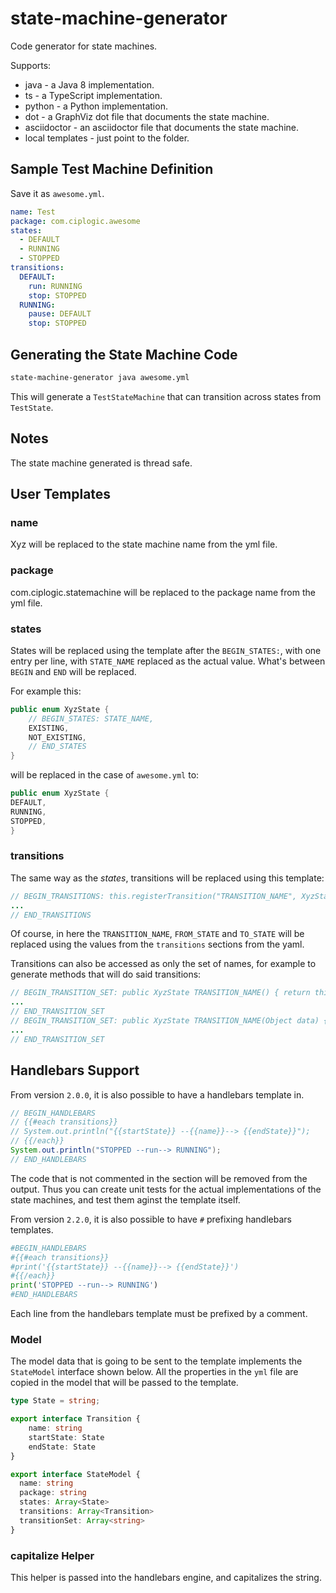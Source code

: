 # state-machine-generator

Code generator for state machines.

Supports:

* java - a Java 8 implementation.
* ts - a TypeScript implementation.
* python - a Python implementation.
* dot - a GraphViz dot file that documents the state machine.
* asciidoctor - an asciidoctor file that documents the state
  machine.
* local templates - just point to the folder.

## Sample Test Machine Definition

Save it as `awesome.yml`.

```yaml
name: Test
package: com.ciplogic.awesome
states:
  - DEFAULT
  - RUNNING
  - STOPPED
transitions:
  DEFAULT:
    run: RUNNING
    stop: STOPPED
  RUNNING:
    pause: DEFAULT
    stop: STOPPED
```

## Generating the State Machine Code

```sh
state-machine-generator java awesome.yml
```

This will generate a `TestStateMachine` that can transition across states from
`TestState`.

## Notes

The state machine generated is thread safe.

## User Templates

### name

Xyz will be replaced to the state machine name from the yml file.

### package

com.ciplogic.statemachine will be replaced to the package name from the yml
file.

### states

States will be replaced using the template after the `BEGIN_STATES:`, with one
entry per line, with `STATE_NAME` replaced as the actual value. What's between
`BEGIN` and `END` will be replaced.

For example this:

```java
public enum XyzState {
    // BEGIN_STATES: STATE_NAME,
    EXISTING,
    NOT_EXISTING,
    // END_STATES
}
```

will be replaced in the case of `awesome.yml` to:

```java
public enum XyzState {
DEFAULT,
RUNNING,
STOPPED,
}
```

### transitions

The same way as the _states_, transitions will be replaced using this template:

```java
// BEGIN_TRANSITIONS: this.registerTransition("TRANSITION_NAME", XyzState.FROM_STATE, XyzState.TO_STATE);
...
// END_TRANSITIONS
```

Of course, in here the `TRANSITION_NAME`, `FROM_STATE` and `TO_STATE` will be replaced using the values from the `transitions` sections from the yaml.

Transitions can also be accessed as only the set of names, for example to
generate methods that will do said transitions:

```java
// BEGIN_TRANSITION_SET: public XyzState TRANSITION_NAME() { return this.transition("TRANSITION_NAME"); }
...
// END_TRANSITION_SET
// BEGIN_TRANSITION_SET: public XyzState TRANSITION_NAME(Object data) { return this.transition("TRANSITION_NAME", data); }
...
// END_TRANSITION_SET
```

## Handlebars Support

From version `2.0.0`, it is also possible to have a handlebars template in.

```java
// BEGIN_HANDLEBARS
// {{#each transitions}}
// System.out.println("{{startState}} --{{name}}--> {{endState}}");
// {{/each}}
System.out.println("STOPPED --run--> RUNNING");
// END_HANDLEBARS
```

The code that is not commented in the section will be removed from the output.
Thus you can create unit tests for the actual implementations of the state
machines, and test them aginst the template itself.

From version `2.2.0`, it is also possible to have `#` prefixing handlebars templates.

```python
#BEGIN_HANDLEBARS
#{{#each transitions}}
#print('{{startState}} --{{name}}--> {{endState}}')
#{{/each}}
print('STOPPED --run--> RUNNING')
#END_HANDLEBARS
```

Each line from the handlebars template must be prefixed by a comment.

### Model

The model data that is going to be sent to the template implements the `StateModel` 
interface shown below. All the properties in the `yml` file are copied in the
model that will be passed to the template.

```typescript
type State = string;

export interface Transition {
    name: string
    startState: State
    endState: State
}

export interface StateModel {
  name: string
  package: string
  states: Array<State>
  transitions: Array<Transition>
  transitionSet: Array<string>
}
```

### capitalize Helper

This helper is passed into the handlebars engine, and capitalizes the string.
